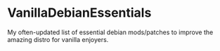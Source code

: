 # VanillaDebianEssentials
My often-updated list of essential debian mods/patches to improve the amazing distro for vanilla enjoyers.
